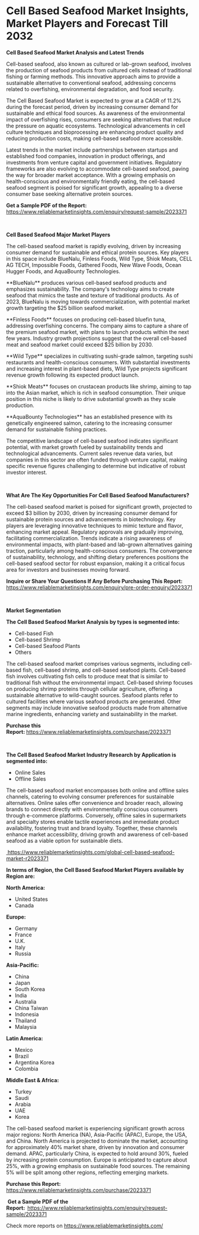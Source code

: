 <p><h1>Cell Based Seafood Market Insights, Market Players and Forecast Till 2032</h1></p><p><strong>Cell Based Seafood Market Analysis and Latest Trends</strong></p>
<p><p>Cell-based seafood, also known as cultured or lab-grown seafood, involves the production of seafood products from cultured cells instead of traditional fishing or farming methods. This innovative approach aims to provide a sustainable alternative to conventional seafood, addressing concerns related to overfishing, environmental degradation, and food security.</p><p>The Cell Based Seafood Market is expected to grow at a CAGR of 11.2% during the forecast period, driven by increasing consumer demand for sustainable and ethical food sources. As awareness of the environmental impact of overfishing rises, consumers are seeking alternatives that reduce the pressure on aquatic ecosystems. Technological advancements in cell culture techniques and bioprocessing are enhancing product quality and reducing production costs, making cell-based seafood more accessible.</p><p>Latest trends in the market include partnerships between startups and established food companies, innovation in product offerings, and investments from venture capital and government initiatives. Regulatory frameworks are also evolving to accommodate cell-based seafood, paving the way for broader market acceptance. With a growing emphasis on health-conscious and environmentally friendly eating, the cell-based seafood segment is poised for significant growth, appealing to a diverse consumer base seeking alternative protein sources.</p></p>
<p><strong>Get a Sample PDF of the Report:&nbsp;</strong> <a href="https://www.reliablemarketinsights.com/enquiry/request-sample/2023371?utm_campaign=2593&utm_medium=2&utm_source=Github&utm_content=ia&utm_term=07042025&utm_id=cell-based-seafood">https://www.reliablemarketinsights.com/enquiry/request-sample/2023371</a></p>
<p>&nbsp;</p>
<p><strong>Cell Based Seafood Major Market Players</strong></p>
<p><p>The cell-based seafood market is rapidly evolving, driven by increasing consumer demand for sustainable and ethical protein sources. Key players in this space include BlueNalu, Finless Foods, Wild Type, Shiok Meats, CELL AG TECH, Impossible Foods, Gathered Foods, New Wave Foods, Ocean Hugger Foods, and AquaBounty Technologies.</p><p>**BlueNalu** produces various cell-based seafood products and emphasizes sustainability. The company's technology aims to create seafood that mimics the taste and texture of traditional products. As of 2023, BlueNalu is moving towards commercialization, with potential market growth targeting the $25 billion seafood market.</p><p>**Finless Foods** focuses on producing cell-based bluefin tuna, addressing overfishing concerns. The company aims to capture a share of the premium seafood market, with plans to launch products within the next few years. Industry growth projections suggest that the overall cell-based meat and seafood market could exceed $25 billion by 2030.</p><p>**Wild Type** specializes in cultivating sushi-grade salmon, targeting sushi restaurants and health-conscious consumers. With substantial investments and increasing interest in plant-based diets, Wild Type projects significant revenue growth following its expected product launch.</p><p>**Shiok Meats** focuses on crustacean products like shrimp, aiming to tap into the Asian market, which is rich in seafood consumption. Their unique position in this niche is likely to drive substantial growth as they scale production.</p><p>**AquaBounty Technologies** has an established presence with its genetically engineered salmon, catering to the increasing consumer demand for sustainable fishing practices.</p><p>The competitive landscape of cell-based seafood indicates significant potential, with market growth fueled by sustainability trends and technological advancements. Current sales revenue data varies, but companies in this sector are often funded through venture capital, making specific revenue figures challenging to determine but indicative of robust investor interest.</p></p>
<p>&nbsp;</p>
<p><strong>What Are The Key Opportunities For Cell Based Seafood Manufacturers?</strong></p>
<p><p>The cell-based seafood market is poised for significant growth, projected to exceed $3 billion by 2030, driven by increasing consumer demand for sustainable protein sources and advancements in biotechnology. Key players are leveraging innovative techniques to mimic texture and flavor, enhancing market appeal. Regulatory approvals are gradually improving, facilitating commercialization. Trends indicate a rising awareness of environmental impacts, with plant-based and lab-grown alternatives gaining traction, particularly among health-conscious consumers. The convergence of sustainability, technology, and shifting dietary preferences positions the cell-based seafood sector for robust expansion, making it a critical focus area for investors and businesses moving forward.</p></p>
<p><strong>Inquire or Share Your Questions If Any Before Purchasing This Report:</strong> <a href="https://www.reliablemarketinsights.com/enquiry/pre-order-enquiry/2023371?utm_campaign=2593&utm_medium=2&utm_source=Github&utm_content=ia&utm_term=07042025&utm_id=cell-based-seafood">https://www.reliablemarketinsights.com/enquiry/pre-order-enquiry/2023371</a></p>
<p>&nbsp;</p>
<p><strong>Market Segmentation</strong></p>
<p><strong>The Cell Based Seafood Market Analysis by types is segmented into:</strong></p>
<p><ul><li>Cell-based Fish</li><li>Cell-based Shrimp</li><li>Cell-based Seafood Plants</li><li>Others</li></ul></p>
<p><p>The cell-based seafood market comprises various segments, including cell-based fish, cell-based shrimp, and cell-based seafood plants. Cell-based fish involves cultivating fish cells to produce meat that is similar to traditional fish without the environmental impact. Cell-based shrimp focuses on producing shrimp proteins through cellular agriculture, offering a sustainable alternative to wild-caught sources. Seafood plants refer to cultured facilities where various seafood products are generated. Other segments may include innovative seafood products made from alternative marine ingredients, enhancing variety and sustainability in the market.</p></p>
<p><strong>Purchase this Report:&nbsp;</strong><a href="https://www.reliablemarketinsights.com/purchase/2023371?utm_campaign=2593&utm_medium=2&utm_source=Github&utm_content=ia&utm_term=07042025&utm_id=cell-based-seafood">https://www.reliablemarketinsights.com/purchase/2023371</a></p>
<p>&nbsp;</p>
<p><strong>The Cell Based Seafood Market Industry Research by Application is segmented into:</strong></p>
<p><ul><li>Online Sales</li><li>Offline Sales</li></ul></p>
<p><p>The cell-based seafood market encompasses both online and offline sales channels, catering to evolving consumer preferences for sustainable alternatives. Online sales offer convenience and broader reach, allowing brands to connect directly with environmentally conscious consumers through e-commerce platforms. Conversely, offline sales in supermarkets and specialty stores enable tactile experiences and immediate product availability, fostering trust and brand loyalty. Together, these channels enhance market accessibility, driving growth and awareness of cell-based seafood as a viable option for sustainable diets.</p></p>
<p><a href="https://www.reliablemarketinsights.com/global-cell-based-seafood-market-r2023371?utm_campaign=2593&utm_medium=2&utm_source=Github&utm_content=ia&utm_term=07042025&utm_id=cell-based-seafood">&nbsp;https://www.reliablemarketinsights.com/global-cell-based-seafood-market-r2023371</a></p>
<p><strong>In terms of Region, the Cell Based Seafood Market Players available by Region are:</strong></p>
<p>
    <p> <strong> North America: </strong>
        <ul>
            <li>United States</li>
            <li>Canada</li>
        </ul>
        </p> 
    <p> <strong> Europe: </strong>
        <ul>
            <li>Germany</li>
            <li>France</li>
            <li>U.K.</li>
            <li>Italy</li>
            <li>Russia</li>
        </ul>
        </p> 
    <p> <strong> Asia-Pacific: </strong>
        <ul>
            <li>China</li>
            <li>Japan</li>
            <li>South Korea</li>
            <li>India</li>
            <li>Australia</li>
            <li>China Taiwan</li>
            <li>Indonesia</li>
            <li>Thailand</li>
            <li>Malaysia</li>
        </ul>
        </p> 
    <p> <strong> Latin America: </strong>
        <ul>
            <li>Mexico</li>
            <li>Brazil</li>
            <li>Argentina Korea</li>
            <li>Colombia</li>
        </ul>
        </p> 
    <p> <strong> Middle East & Africa: </strong>
        <ul>
            <li>Turkey</li>
            <li>Saudi</li>
            <li>Arabia</li>
            <li>UAE</li>
            <li>Korea</li>
        </ul>
    </p>
    </p>
<p><p>The cell-based seafood market is experiencing significant growth across major regions: North America (NA), Asia-Pacific (APAC), Europe, the USA, and China. North America is projected to dominate the market, accounting for approximately 40% market share, driven by innovation and consumer demand. APAC, particularly China, is expected to hold around 30%, fueled by increasing protein consumption. Europe is anticipated to capture about 25%, with a growing emphasis on sustainable food sources. The remaining 5% will be split among other regions, reflecting emerging markets.</p></p>
<p><strong>Purchase this Report: </strong><a href="https://www.reliablemarketinsights.com/purchase/2023371?utm_campaign=2593&utm_medium=2&utm_source=Github&utm_content=ia&utm_term=07042025&utm_id=cell-based-seafood">https://www.reliablemarketinsights.com/purchase/2023371</a></p>
<p>&nbsp;<strong>Get a Sample PDF of the Report:&nbsp;&nbsp;</strong><a href="https://www.reliablemarketinsights.com/enquiry/request-sample/2023371?utm_campaign=2593&utm_medium=2&utm_source=Github&utm_content=ia&utm_term=07042025&utm_id=cell-based-seafood">https://www.reliablemarketinsights.com/enquiry/request-sample/2023371</a></p>
<p><strong></strong></p>
<p>Check more reports on <a href="https://www.reliablemarketinsights.com/?utm_campaign=2593&utm_medium=2&utm_source=Github&utm_content=ia&utm_term=07042025&utm_id=cell-based-seafood">https://www.reliablemarketinsights.com/</a></p>